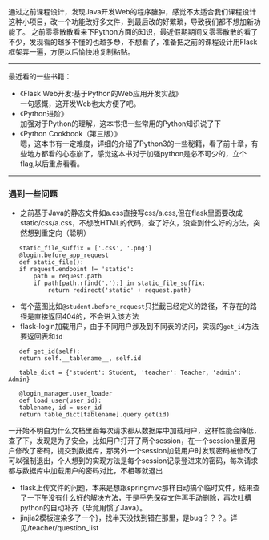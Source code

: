 通过之前课程设计，发现Java开发Web的程序臃肿，感觉不太适合我们课程设计这种小项目，改一个功能改好多文件，到最后改的好繁琐，导致我们都不想加新功能了。
之前零零散散看来下Python方面的知识，最近假期期间又零零散散的看了不少，发现看的越多不懂的也越多:flushed:，不想看了，准备把之前的课程设计用Flask框架弄一遍，方便以后愉快地复制粘贴。

----------

最近看的一些书籍：
- 《Flask Web开发:基于Python的Web应用开发实战》  
一句感慨，这开发Web也太方便了吧。   
- 《Python进阶》  
加强对于Python的理解，这本书把一些常用的Python知识说了下
- 《Python Cookbook（第三版）》  
嗯，这本书有一定难度，详细的介绍了Python3的一些秘籍，看了前十章，有些地方都看的心态崩了，感觉这本书对于加强python是必不可少的，立个flag,以后重点看看。

----------
### 遇到一些问题
- 之前基于Java的静态文件如a.css直接写css/a.css,但在flask里面要改成static/css/a.css，不想改HTML的代码，查了好久，没查到什么好的方法，突然想到重定向（聪明） 
 ``` 
	static_file_suffix = ['.css', '.png']
	@login.before_app_request
	def static_file():
    if request.endpoint != 'static':
        path = request.path
        if path[path.rfind('.'):] in static_file_suffix:
            return redirect('static' + request.path)
 ```
- 每个蓝图比如`@student.before_request`只拦截已经定义的路径，不存在的路径是直接返回404的，不会进入该方法
- flask-login加载用户，由于不同用户涉及到不同表的访问，实现的`get_id`方法要返回表和`id`
 ``` 
    def get_id(self):
    return self.__tablename__, self.id

	table_dict = {'student': Student, 'teacher': Teacher, 'admin': Admin}

    @login_manager.user_loader
    def load_user(user_id):
    tablename, id = user_id
    return table_dict[tablename].query.get(id)
  ```
一开始不明白为什么文档里面每次请求都从数据库中加载用户，这样性能会降低， 查了下，发现是为了安全，比如用户打开了两个session，在一个session里面用户修改了密码，提交到数据库，那另外一个session加载用户时发现密码被修改了可以强制退出，个人想到的实现方法是每个session记录登进来的密码，每次请求都与数据库中加载用户的密码对比，不相等就退出
- flask上传文件的问题，本来是想跟springmvc那样自动搞个临时文件，结果查了一下午没有什么好的解决方法，于是乎先保存文件再手动删除，再次吐槽python的自动补齐（毕竟用惯了Java）。
- jinjia2模板渲染多了一个}，找半天没找到错在那里，是bug？？？。详见/teacher/question_list